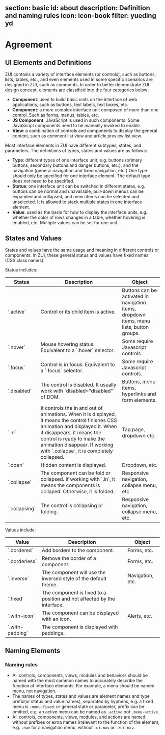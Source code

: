 ﻿section: basic
id: about
description: Definition and naming rules
icon: icon-book
filter: yueding yd
---

# Agreement 

## UI Elements and Definitions

ZUI contains a variety of interface elements (or controls), such as buttons, lists, tables, etc., and even elements used in some specific scenarios are designed in ZUI, such as comments. In order to better demonstrate ZUI design concept, elements are classified into the four categories below:

*   **Component**: used to build basic units on the interface of web applications, such as buttons, text labels, text boxes, etc.
*   **Component**: a more complex interface unit composed of more than one control. Such as forms, menus, tables, etc.
*   **JS Component**: JavaScript is used in such components. Some JavaScript components need to be manually invoked to enable. 
*   **View**: a combination of controls and components to display the general content, such as comment list view and article preview list view.

Most interface elements in ZUI have different subtypes, states, and parameters. The definitions of types, states and values are as follows:

*   **Type**: different types of one interface unit, e.g. buttons (primary buttons, secondary buttons and danger buttons, etc.), and the navigation (general navigation and fixed navigation, etc.) One type should only be specified for one interface element. The default type does not need to be specified.
*   **Status**: one interface unit can be switched in different states, e.g. buttons can be normal and unavailable, pull-down menus can be expanded and collapsed, and menu items can be selected and unselected. It is allowed to stack multiple states in one interface element.
*   **Value**: used as the basis for how to display the interface units, e.g. whether the color of rows changes in a table, whether hovering is enabled, etc. Multiple values can be set for one unit.

## States and Values

States and values have the same usage and meaning in different controls or components. In ZUI, these general status and values have fixed names (CSS class names).

Status includes:

<table class="table table-bordered">
  <thead>
    <tr>
      <th style="width: 80px">Status</th>
      <th>Description</th>
      <th>Object</th>
    </tr>
  </thead>
  <tbody>
    <tr>
      <td>`.active`</td>
      <td>Control or its child item is active.</td>
      <td>Buttons can be activated in navigation items, dropdown items, menu lists, button groups.</td>
    </tr>
    <tr>
      <td>`.hover`</td>
      <td>Mouse hovering status. Equivalent to a `:hover` selector.</td>
      <td>Some require Javascript controls.</td>
    </tr>
    <tr>
      <td>`.focus`</td>
      <td>Control is in focus. Equivalent to a `:focus` selector.</td>
      <td>Some require Javascript controls.</td>
    </tr>
    <tr>
      <td>`.disabled`</td>
      <td>The control is disabled. It usually work with `disabled="disabled"` of DOM.</td>
      <td>Buttons, menu items, hyperlinks and form elements.</td>
    </tr>
    <tr>
      <td>`.in`</td>
      <td>It controls the in and out of animations. When it is displayed, it means the control finishes CSS animation and displayed it. When it disappears, it means the control is ready to make the animation disappear. If working with `.collapse`, it is completely collapsed.</td>
      <td>Tag page, dropdown etc.</td>
    </tr>
    <tr>
      <td>`.open`</td>
      <td>Hidden content is displayed.</td>
      <td>Dropdown, etc.</td>
    </tr>
    <tr>
      <td>`.collapse`</td>
      <td>The component can be fold or collapsed. If working with `.in`, it means the components is collaped. Otherwise, it is folded.</td>
      <td>Responsive navigation, collapse menu, etc.</td>
    </tr>
    <tr>
      <td>`.collapsing`</td>
      <td>The control is collapsing or folding.</td>
      <td>Responsive navigation, collapse menu, etc.</td>
    </tr>
  </tbody>
</table>

Values include:

<table class="table table-bordered">
  <thead>
    <tr>
      <th style="width: 80px">Value</th>
      <th>Description</th>
      <th>Object</th>
    </tr>
  </thead>
  <tbody>
    <tr>
      <td>`.bordered`</td>
      <td>Add borders to the component.</td>
      <td>Forms, etc.</td>
    </tr>
    <tr>
      <td>`.borderless`</td>
      <td>Remove the border of a component.</td>
      <td>Forms, etc.</td>
    </tr>
    <tr>
      <td>`.inverse`</td>
      <td>The component will use the inversed style of the default theme.</td>
      <td>Navigation, etc.</td>
    </tr>
    <tr>
      <td>`.fixed`</td>
      <td>The component is fixed to a position and not affected by the interface.</td>
      <td></td>
    </tr>
    <tr>
      <td>`.with-icon`</td>
      <td>The component can be displayed with an icon.</td>
      <td>Alerts, etc.</td>
    </tr>
    <tr>
      <td>`.with-padding`</td>
      <td>The component is displayed with paddings.</td>
      <td></td>
    </tr>
  </tbody>
</table>

## Naming Elements

### Naming rules

*   All controls, components, views, modules and behaviors should be named with the most common names to accurately describe the function of interface elements. For example, a menu should be named menu, not navigation.
*   The names of types, states and values are element names and type prefix(or status and value names), separated by hyphens, e.g. a fixed menu is `.menu-fixed`. or general state or parameter, prefix can be omitted, e.g. an active menu can be named as `.active` not `.menu-active`.
*   All controls, components, views, modules, and actions are named without prefixes or extra names irrelevant to the function of the element, e.g. `.nav` for a navigation menu, without `.ui.nav` or `.zui.nav`.
